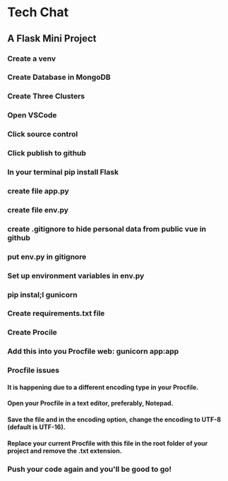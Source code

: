 # Tech Chat
## A Flask Mini Project

### Create a venv
### Create Database in MongoDB
### Create Three Clusters
### Open VSCode
### Click source control
### Click publish to github
### In your terminal pip install Flask
### create file app.py
### create file env.py
### create .gitignore to hide personal data from public vue in github
### put env.py in gitignore
### Set up environment variables in env.py
### pip instal;l gunicorn
### Create requirements.txt file
### Create Procile
### Add this into you Procfile web: gunicorn app:app
### Procfile issues 
#### It is happening due to a different encoding type in your Procfile.
#### Open your Procfile in a text editor, preferably, Notepad.
#### Save the file and in the encoding option, change the encoding to UTF-8 (default is UTF-16).
#### Replace your current Procfile with this file in the root folder of your project and remove the .txt extension.
### Push your code again and you'll be good to go! 
